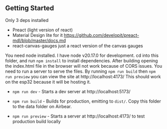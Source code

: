 ## Getting Started

Only 3 deps installed

- Preact (light version of react)
- Material Design lite for it https://github.com/developit/preact-mdl/blob/master/docs.md
- react-canvas-gauges just a react version of the canvas gauges

You need node installed. I have node v20.17.0 for development.
cd into this folder, and run `npm install` to install dependencies.
After building opening the index.html file in the browser will not work because of CORS issues. You need to run a server to serve the files. By running `npm run build` then `npm run preview` you can view the site at http://localhost:4173/
This should work on the esp32 because it will be hosting it.

- `npm run dev` - Starts a dev server at http://localhost:5173/

- `npm run build` - Builds for production, emitting to `dist/`. Copy this folder to the data folder on Airbear.

- `npm run preview` - Starts a server at http://localhost:4173/ to test production build locally
